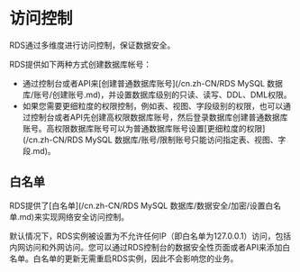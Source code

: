 # 访问控制

RDS通过多维度进行访问控制，保证数据安全。

RDS提供如下两种方式创建数据库帐号：

-   通过控制台或者API来[创建普通数据库账号](/cn.zh-CN/RDS MySQL 数据库/账号/创建账号.md)，并设置数据库级别的只读、读写、DDL、DML权限。
-   如果您需要更细粒度的权限控制，例如表、视图、字段级别的权限，也可以通过控制台或者API先创建高权限数据库账号，然后登录数据库创建普通数据库账号。高权限数据库账号可以为普通数据库账号设置[更细粒度的权限](/cn.zh-CN/RDS MySQL 数据库/账号/限制账号只能访问指定表、视图、字段.md)。

## 白名单

RDS提供了[白名单](/cn.zh-CN/RDS MySQL 数据库/数据安全/加密/设置白名单.md)来实现网络安全访问控制。

默认情况下，RDS实例被设置为不允许任何IP（即白名单为127.0.0.1）访问，包括内网访问和外网访问。您可以通过RDS控制台的数据安全性页面或者API来添加白名单。白名单的更新无需重启RDS实例，因此不会影响您的业务。

